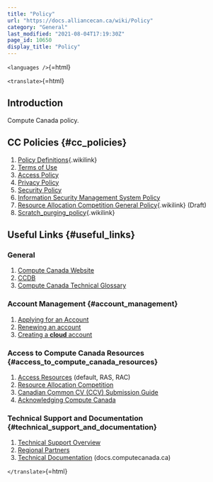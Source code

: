 ```yaml
---
title: "Policy"
url: "https://docs.alliancecan.ca/wiki/Policy"
category: "General"
last_modified: "2021-08-04T17:19:30Z"
page_id: 10650
display_title: "Policy"
---
```


`<languages />`{=html}

`<translate>`{=html}

## Introduction

Compute Canada policy.

## CC Policies {#cc_policies}

1.  [Policy Definitions](https://docs.alliancecan.ca/Policy_Definitions "Policy Definitions"){.wikilink}
2.  [Terms of Use](https://www.computecanada.ca/wp-content/uploads/2021/04/Terms-of-Use.pdf)
3.  [Access Policy](https://www.computecanada.ca/research-portal/accessing-resources/access-policy/)
4.  [Privacy Policy](https://www.computecanada.ca/privacy-policy/)
5.  [Security Policy](https://www.computecanada.ca/research-portal/information-security/security-policy/)
6.  [Information Security Management System Policy](https://www.computecanada.ca/research-portal/information-security/isms-policy/)
7.  [Resource Allocation Competition General Policy](https://docs.alliancecan.ca/Resource_Allocation_Competition_General_Policy "Resource Allocation Competition General Policy"){.wikilink} (Draft)
8.  [Scratch_purging_policy](https://docs.alliancecan.ca/Scratch_purging_policy "Scratch_purging_policy"){.wikilink}

## Useful Links {#useful_links}

### General

1.  [Compute Canada Website](https://www.computecanada.ca)
2.  [CCDB](https://ccdb.computecanada.ca/)
3.  [Compute Canada Technical Glossary](https://www.computecanada.ca/research-portal/accessing-resources/glossary/)

### Account Management {#account_management}

1.  [Applying for an Account](https://www.computecanada.ca/research-portal/account-management/apply-for-an-account/)
2.  [Renewing an account](https://www.computecanada.ca/research-portal/account-management/account-renewals/)
3.  [Creating a **cloud** account](https://www.computecanada.ca/research-portal/national-services/compute-canada-cloud/)

### Access to Compute Canada Resources {#access_to_compute_canada_resources}

1.  [Access Resources](https://www.computecanada.ca/research-portal/accessing-resources/) (default, RAS, RAC)
2.  [Resource Allocation Competition](https://www.computecanada.ca/research-portal/accessing-resources/resource-allocation-competitions/)
3.  [Canadian Common CV (CCV) Submission Guide](https://www.computecanada.ca/research-portal/account-management/ccv/)
4.  [Acknowledging Compute Canada](https://www.computecanada.ca/research-portal/accessing-resources/acknowledging-compute-canada/)

### Technical Support and Documentation {#technical_support_and_documentation}

1.  [Technical Support Overview](https://www.computecanada.ca/research-portal/technical-support/)
2.  [Regional Partners](https://www.computecanada.ca/about/partners/)
3.  [Technical Documentation](https://docs.computecanada.ca) (docs.computecanada.ca)

`</translate>`{=html}
